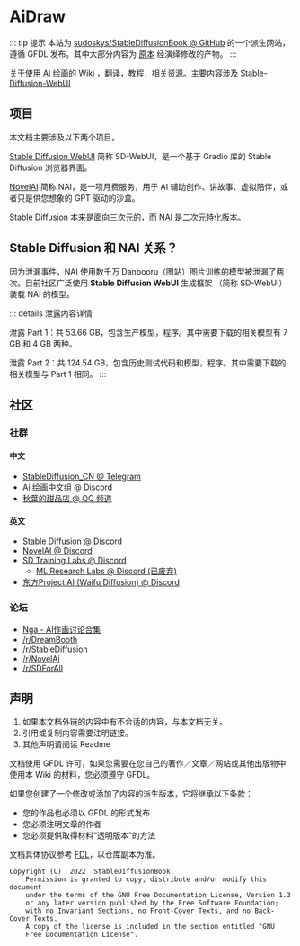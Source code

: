 <script setup>
import Actions from './components/Actions.vue'
</script>

# AiDraw

::: tip 提示
本站为 [sudoskys/StableDiffusionBook @ GitHub](https://github.com/sudoskys/StableDiffusionBook) 的一个派生网站，
遵循 GFDL 发布。其中大部分内容为 [原本](https://draw.dianas.cyou/) 经演绎修改的产物。
:::

关于使用 AI 绘画的 Wiki ，翻译，教程，相关资源。主要内容涉及 [Stable-Diffusion-WebUI](https://github.com/AUTOMATIC1111/stable-diffusion-webui)

<Actions />

## 项目

本文档主要涉及以下两个项目。

[Stable Diffusion WebUI](https://github.com/AUTOMATIC1111/stable-diffusion-webui) 简称 SD-WebUI，是一个基于 Gradio 库的 Stable Diffusion 浏览器界面。

[NovelAI](https://novelai.net/) 简称 NAI，是一项月费服务，用于 AI 辅助创作、讲故事、虚拟陪伴，或者只是供您想象的 GPT 驱动的沙盒。

Stable Diffusion 本来是面向三次元的，而 NAI 是二次元特化版本。

## Stable Diffusion 和 NAI 关系？

因为泄漏事件，NAI 使用数千万 Danbooru（图站）图片训练的模型被泄漏了两次。目前社区广泛使用 **Stable Diffusion WebUI** 生成框架 （简称 SD-WebUI）装载 NAI 的模型。

::: details 泄露内容详情

泄露 Part 1：共 53.66 GB，包含生产模型，程序。其中需要下载的相关模型有 7 GB 和 4 GB 两种。

泄露 Part 2：共 124.54 GB，包含历史测试代码和模型，程序。其中需要下载的相关模型与 Part 1 相同。
:::

## 社区

### 社群

#### 中文

-   [StableDiffusion_CN @ Telegram](https://t.me/StableDiffusion_CN)
-   [Ai 绘画中文组 @ Discord](https://discord.gg/vhsArSSA6K)
-   [秋葉的甜品店 @ QQ 频道](https://pd.qq.com/s/9d8ffanis)

#### 英文

-   [Stable Diffusion @ Discord](https://discord.gg/stablediffusion)
-   [NovelAI @ Discord](https://discord.gg/novelai)
-   [SD Training Labs @ Discord](https://discord.gg/pGE2HWVGjq)
    -   [ML Research Labs @ Discord (已废弃)](https://discord.gg/UnthRCE5Ww)
-   [东方Project AI (Waifu Diffusion) @ Discord](https://discord.gg/touhouai)

### 论坛

-   [Nga - AI作画讨论合集](https://nga.178.com/thread.php?stid=33844263)
-   [/r/DreamBooth](https://www.reddit.com/r/DreamBooth/)
-   [/r/StableDiffusion](https://www.reddit.com/r/StableDiffusion/)
-   [/r/NovelAi](https://www.reddit.com/r/NovelAi/)
-   [/r/SDForAll](https://www.reddit.com/r/sdforall/)

## 声明

1. 如果本文档外链的内容中有不合适的内容，与本文档无关。
2. 引用或复制内容需要注明链接。
3. 其他声明请阅读 Readme

文档使用 GFDL 许可，如果您需要在您自己的著作／文章／网站或其他出版物中使用本 Wiki 的材料，您必须遵守 GFDL。

如果您创建了一个修改或添加了内容的派生版本，它将继承以下条款：

-   您的作品也必须以 GFDL 的形式发布
-   您必须注明文章的作者
-   您必须提供取得材料“透明版本”的方法

文档具体协议参考 [FDL](https://www.gnu.org/licenses/fdl-1.3.html)，以仓库副本为准。

```text
Copyright (C)  2022  StableDiffusionBook.
    Permission is granted to copy, distribute and/or modify this document
    under the terms of the GNU Free Documentation License, Version 1.3
    or any later version published by the Free Software Foundation;
    with no Invariant Sections, no Front-Cover Texts, and no Back-Cover Texts.
    A copy of the license is included in the section entitled "GNU
    Free Documentation License".
```
